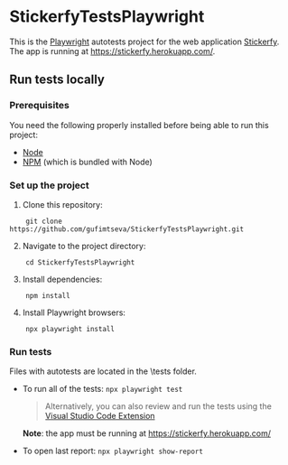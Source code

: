 # StickerfyTestsPlaywright
 
This is the [Playwright](https://playwright.dev/) autotests project for the web application [Stickerfy](https://github.com/meaghanlewis/stickerfy).  
The app is running at https://stickerfy.herokuapp.com/.

## Run tests locally
### Prerequisites

You need the following properly installed before being able to run this project:

- [Node](https://nodejs.org/en/download/)
- [NPM](https://www.npmjs.com/get-npm) (which is bundled with Node)

### Set up the project

1. Clone this repository:

``` shell
    git clone https://github.com/gufimtseva/StickerfyTestsPlaywright.git
```
2. Navigate to the project directory:

``` shell
    cd StickerfyTestsPlaywright
```

3. Install dependencies:

``` shell
    npm install
```

4. Install Playwright browsers:

``` shell
    npx playwright install
```
### Run tests

Files with autotests are located in the \tests folder.

- To run all of the tests: `npx playwright test`  
  > Alternatively, you can also review and run the tests using the [Visual Studio Code Extension](https://playwright.dev/docs/getting-started-vscode)
  
  **Note**: the app must be running at https://stickerfy.herokuapp.com/

- To open last report: `npx playwright show-report`